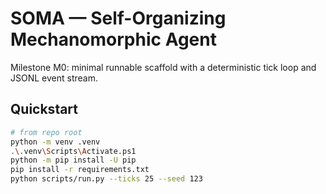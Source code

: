# SOMA — Self-Organizing Mechanomorphic Agent

Milestone M0: minimal runnable scaffold with a deterministic tick loop and JSONL event stream.

## Quickstart
```bash
# from repo root
python -m venv .venv
.\.venv\Scripts\Activate.ps1
python -m pip install -U pip
pip install -r requirements.txt
python scripts/run.py --ticks 25 --seed 123